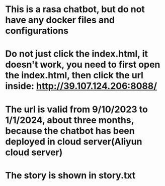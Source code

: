 # This is a rasa chatbot, but do not have any docker files and configurations
# Do not just click the index.html, it doesn't work, you need to first open the index.html, then click the url inside: http://39.107.124.206:8088/
# The url is valid from 9/10/2023 to 1/1/2024, about three months, because the chatbot has been deployed in cloud server(Aliyun cloud server)
# The story is shown in story.txt
